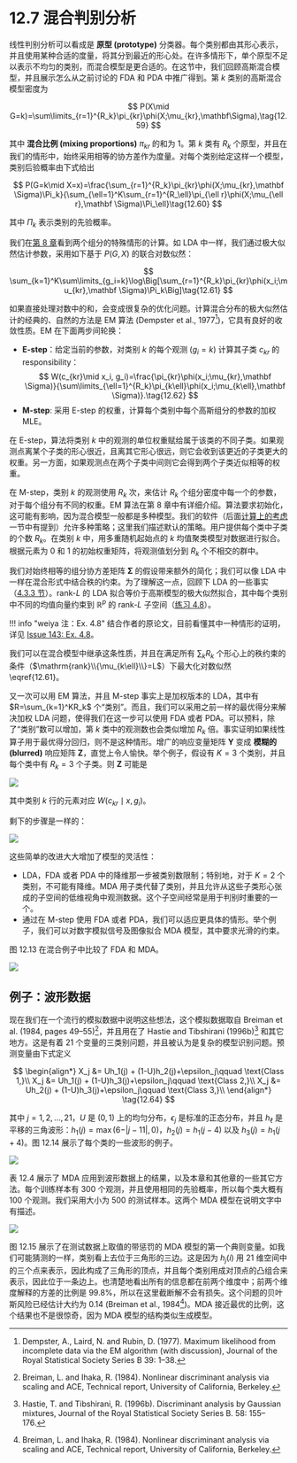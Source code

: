 # 12.7 混合判别分析

线性判别分析可以看成是 **原型 (prototype)** 分类器。每个类别都由其形心表示，并且使用某种合适的度量，将其分到最近的形心处。在许多情形下，单个原型不足以表示不均匀的类别，而混合模型是更合适的。在这节中，我们回顾高斯混合模型，并且展示怎么从之前讨论的 FDA 和 PDA 中推广得到。第 $k$ 类别的高斯混合模型密度为

$$
P(X\mid G=k)=\sum\limits_{r=1}^{R_k}\pi_{kr}\phi(X;\mu_{kr},\mathbf\Sigma),\tag{12.59}
$$

其中 **混合比例 (mixing proportions)** $\pi_{kr}$ 的和为 $1$。第 $k$ 类有 $R_k$ 个原型，并且在我们的情形中，始终采用相等的协方差作为度量。对每个类别给定这样一个模型，类别后验概率由下式给出

$$
P(G=k\mid X=x)=\frac{\sum_{r=1}^{R_k}\pi_{kr}\phi(X;\mu_{kr},\mathbf \Sigma)\Pi_k}{\sum_{\ell=1}^K\sum_{r=1}^{R_\ell}\pi_{\ell r}\phi(X;\mu_{\ell r},\mathbf \Sigma)\Pi_\ell}\tag{12.60}
$$

其中 $\Pi_k$ 表示类别的先验概率。

我们在[第 8 章](../08-Model-Inference-and-Averaging/8.5-The-EM-Algorithm/index.html)看到两个组分的特殊情形的计算。如 LDA 中一样，我们通过极大似然估计参数，采用如下基于 $P(G,X)$ 的联合对数似然：

$$
\sum_{k=1}^K\sum\limits_{g_i=k}\log\Big[\sum_{r=1}^{R_k}\pi_{kr}\phi(x_i;\mu_{kr},\mathbf \Sigma)\Pi_k\Big]\tag{12.61}
$$

如果直接处理对数中的和，会变成很复杂的优化问题。计算混合分布的极大似然估计的经典的、自然的方法是 EM 算法 (Dempster et al., 1977[^1])，它具有良好的收敛性质。EM 在下面两步间轮换：

- **E-step**：给定当前的参数，对类别 $k$ 的每个观测 ($g_i=k$) 计算其子类 $c_{kr}$ 的 responsibility：
$$
W(c_{kr}\mid x_i, g_i)=\frac{\pi_{kr}\phi(x_i;\mu_{kr},\mathbf \Sigma)}{\sum\limits_{\ell=1}^{R_k}\pi_{k\ell}\phi(x_i;\mu_{k\ell},\mathbf \Sigma)}.\tag{12.62}
$$
- **M-step**: 采用 E-step 的权重，计算每个类别中每个高斯组分的参数的加权 MLE。

[^1]: Dempster, A., Laird, N. and Rubin, D. (1977). Maximum likelihood from incomplete data via the EM algorithm (with discussion), Journal of the Royal Statistical Society Series B 39: 1–38.

在 E-step，算法将类别 $k$ 中的观测的单位权重赋给属于该类的不同子类。如果观测点离某个子类的形心很近，且离其它形心很远，则它会收到该更近的子类更大的权重。另一方面，如果观测点在两个子类中间则它会得到两个子类近似相等的权重。

在 M-step，类别 $k$ 的观测使用 $R_k$ 次，来估计 $R_k$ 个组分密度中每一个的参数，对于每个组分有不同的权重。EM 算法在第 8 章中有详细介绍。算法要求初始化，这可能有影响，因为混合模型一般都是多种模型。我们的软件（后面[计算上的考虑](Computational-Considerations.md)一节中有提到）允许多种策略；这里我们描述默认的策略。用户提供每个类中子类的个数 $R_k$。在类别 $k$ 中，用多重随机起始点的 $k$ 均值聚类模型对数据进行拟合。根据元素为 $0$ 和 $1$ 的初始权重矩阵，将观测值划分到 $R_k$ 个不相交的群中。

我们对始终相等的组分协方差矩阵 $\mathbf\Sigma$ 的假设带来额外的简化；我们可以像 LDA 中一样在混合形式中结合秩的约束。为了理解这一点，回顾下 LDA 的一些事实（[4.3.3 节](../04-Linear-Methods-for-Classification/4.3-Linear-Discriminant-Analysis/index.html)）。rank-$L$ 的 LDA 拟合等价于高斯模型的极大似然拟合，其中每个类别中不同的均值向量约束到 $\mathbb{R}^p$ 的 rank-$L$ 子空间（[练习 4.8](https://github.com/szcf-weiya/ESL-CN/issues/143)）。

!!! info "weiya 注：Ex. 4.8"
    结合作者的原论文，目前看懂其中一种情形的证明，详见 [Issue 143: Ex. 4.8](https://github.com/szcf-weiya/ESL-CN/issues/143)。

我们可以在混合模型中继承这条性质，并且在满足所有 $\sum_kR_k$ 个形心上的秩约束的条件（$\mathrm{rank}\\{\mu_{k\ell}\\}=L$）下最大化对数似然 \eqref{12.61}。

又一次可以用 EM 算法，并且 M-step 事实上是加权版本的 LDA，其中有 $R=\sum_{k=1}^KR_k$ 个“类别”。而且，我们可以采用之前一样的最优得分来解决加权 LDA 问题，使得我们在这一步可以使用 FDA 或者 PDA。可以预料，除了“类别”数可以增加，第 $k$ 类中的观测数也会类似增加 $R_k$ 倍。事实证明如果线性算子用于最优得分回归，则不是这种情形。增广的响应变量矩阵 $\mathbf Y$ 变成 **模糊的 (blurred)** 响应矩阵 $\mathbf Z$，直觉上令人愉快。举个例子，假设有 $K=3$ 个类别，并且每个类中有 $R_k=3$ 个子类。则 $\mathbf Z$ 可能是

![](../img/12/eq12.63.PNG)

其中类别 $k$ 行的元素对应 $W(c_{kr}\mid x,g_i)$。

剩下的步骤是一样的：

![](../img/12/eq12.63-down.PNG)

这些简单的改进大大增加了模型的灵活性：

- LDA，FDA 或者 PDA 中的降维那一步被类别数限制；特别地，对于 $K=2$ 个类别，不可能有降维。MDA 用子类代替了类别，并且允许从这些子类形心张成的子空间的低维视角中观测数据。这个子空间经常是用于判别时重要的一个。
- 通过在 M-step 使用 FDA 或者 PDA，我们可以适应更具体的情形。举个例子，我们可以对数字模拟信号及图像拟合 MDA 模型，其中要求光滑的约束。

图 12.13 在混合例子中比较了 FDA 和 MDA。

![](../img/12/fig12.13.png)

## 例子：波形数据

现在我们在一个流行的模拟数据中说明这些想法，这个模拟数据取自 Breiman et al. (1984, pages 49–55)[^2]，并且用在了 Hastie and Tibshirani (1996b)[^3] 和其它地方。这是有着 21 个变量的三类别问题，并且被认为是复杂的模型识别问题。预测变量由下式定义

$$
\begin{align*}
X_j &= Uh_1(j) + (1-U)h_2(j)+\epsilon_j\qquad \text{Class 1,}\\
X_j &= Uh_1(j) + (1-U)h_3(j)+\epsilon_j\qquad \text{Class 2,}\\
X_j &= Uh_2(j) + (1-U)h_3(j)+\epsilon_j\qquad \text{Class 3,}\\
\end{align*}
\tag{12.64}
$$

其中 $j=1,2,\ldots,21$，$U$ 是 $(0,1)$ 上的均匀分布，$\epsilon_j$ 是标准的正态分布，并且 $h_\ell$ 是平移的三角波形：$h_1(j)=\max (6-\vert j-11\vert,0)$，$h_2(j)=h_1(j-4)$ 以及 $h_3(j)=h_1(j+4)$。图 12.14 展示了每个类的一些波形的例子。

[^2]: Breiman, L. and Ihaka, R. (1984). Nonlinear discriminant analysis via scaling and ACE, Technical report, University of California, Berkeley.
[^3]: Hastie, T. and Tibshirani, R. (1996b). Discriminant analysis by Gaussian mixtures, Journal of the Royal Statistical Society Series B. 58: 155–176.

![](../img/12/fig12.14.png)

表 12.4 展示了 MDA 应用到波形数据上的结果，以及本章和其他章的一些其它方法。每个训练样本有 300 个观测，并且使用相同的先验概率，所以每个类大概有 100 个观测。我们采用大小为 500 的测试样本。这两个 MDA 模型在说明文字中有描述。

![](../img/12/fig12.15.png)

图 12.15 展示了在测试数据上取值的带惩罚的 MDA 模型的第一个典则变量。如我们可能猜测的一样，类别看上去位于三角形的三边。这是因为 $h_j(i)$ 用 21 维空间中的三个点来表示，因此构成了三角形的顶点，并且每个类别用成对顶点的凸组合来表示，因此位于一条边上。也清楚地看出所有的信息都在前两个维度中；前两个维度解释的方差的比例是 $99.8\%$，所以在这里截断解不会有损失。这个问题的贝叶斯风险已经估计大约为 0.14 (Breiman et al., 1984[^2])。MDA 接近最优的比例，这个结果也不是很惊奇，因为 MDA 模型的结构类似生成模型。

